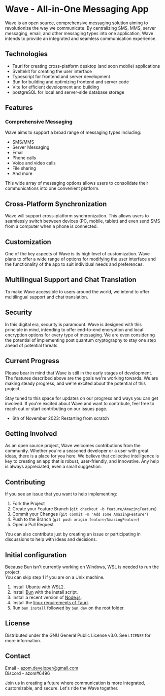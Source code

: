 # Wave - All-in-One Messaging App

Wave is an open source, comprehensive messaging solution aiming to revolutionize the way we communicate. By centralizing SMS, MMS, server messaging, email, and other messaging types into one application, Wave intends to provide an integrated and seamless communication experience.

## Technologies

-   Tauri for creating cross-platform desktop (and soon mobile) applications
-   Sveltekit for creating the user interface
-   Typescript for frontend and server development
-   Bun for building and optimizing frontend and server code
-   Vite for efficient development and building
-   postgreSQL for local and server-side database storage

## Features

### Comprehensive Messaging

Wave aims to support a broad range of messaging types including:

-   SMS/MMS
-   Server Messaging
-   Email
-   Phone calls
-   Voice and video calls
-   File sharing
-   And more

This wide array of messaging options allows users to consolidate their communications into one convenient platform.

## Cross-Platform Synchronization

Wave will support cross-platform synchronization. This allows users to seamlessly switch between devices (PC, mobile, tablet) and even send SMS from a computer when a phone is connected.

## Customization

One of the key aspects of Wave is its high level of customization. Wave plans to offer a wide range of options for modifying the user interface and the functionality of the app to suit individual needs and preferences.

## Multilingual Support and Chat Translation

To make Wave accessible to users around the world, we intend to offer multilingual support and chat translation.

## Security

In this digital era, security is paramount. Wave is designed with this principle in mind, intending to offer end-to-end encryption and local encryption options for every type of messaging. We are even considering the potential of implementing post quantum cryptography to stay one step ahead of potential threats.

## Current Progress

Please bear in mind that Wave is still in the early stages of development. The features described above are the goals we're working towards. We are making steady progress, and we're excited about the potential of this project.

Stay tuned to this space for updates on our progress and ways you can get involved. If you're excited about Wave and want to contribute, feel free to reach out or start contributing on our issues page.

* 6th of November 2023: Restarting from scratch

## Getting Involved

As an open source project, Wave welcomes contributions from the community. Whether you're a seasoned developer or a user with great ideas, there is a place for you here. We believe that collective intelligence is key to creating an app that is robust, user-friendly, and innovative. Any help is always appreciated, even a small suggestion.

## Contributing

If you see an issue that you want to help implementing:

1. Fork the Project
2. Create your Feature Branch (`git checkout -b feature/AmazingFeature`)
3. Commit your Changes (`git commit -m 'Add some AmazingFeature'`)
4. Push to the Branch (`git push origin feature/AmazingFeature`)
5. Open a Pull Request

You can also contribute just by creating an issue or participating in discussions to help with ideas and decisions.

## Initial configuration

Because Bun isn't currently working on Windows, WSL is needed to run the project.  
You can skip step 1 if you are on a Unix machine.

1. Install Ubuntu with WSL2.
2. Install [Bun](https://bun.sh) with the install script.
3. Install a recent version of [Node.js](https://www.digitalocean.com/community/tutorials/how-to-install-node-js-on-ubuntu-20-04#option-3-installing-node-using-the-node-version-manager).
4. Install the [linux requirements of Tauri](https://tauri.app/v1/guides/getting-started/prerequisites#setting-up-linux).
5. Run `bun install` followed by `bun dev` on the root folder.

## License

Distributed under the GNU General Public License v3.0. See `LICENSE` for more information.

## Contact

Email - azom.developer@gmail.com <br>
Discord - azom#6496 <br>

Join us in creating a future where communication is more integrated, customizable, and secure. Let's ride the Wave together.
